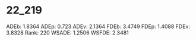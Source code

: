 # 22_219

ADEb: 1.8364
ADEp: 0.723
ADEv: 2.1364
FDEb: 3.4749
FDEp: 1.4088
FDEv: 3.8328
Rank: 220
WSADE: 1.2506
WSFDE: 2.3481